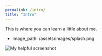 ```yaml
---
permalink: /intro/
title: "Intro"
---
```


This is where you can learn a little about me.
  - image_path: /assets/images/splash.png

![My helpful screenshot](/minimal-mistakes/assets/images/splash.png)
